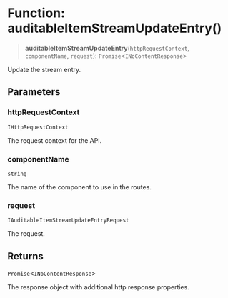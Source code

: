 # Function: auditableItemStreamUpdateEntry()

> **auditableItemStreamUpdateEntry**(`httpRequestContext`, `componentName`, `request`): `Promise`\<`INoContentResponse`\>

Update the stream entry.

## Parameters

### httpRequestContext

`IHttpRequestContext`

The request context for the API.

### componentName

`string`

The name of the component to use in the routes.

### request

`IAuditableItemStreamUpdateEntryRequest`

The request.

## Returns

`Promise`\<`INoContentResponse`\>

The response object with additional http response properties.
